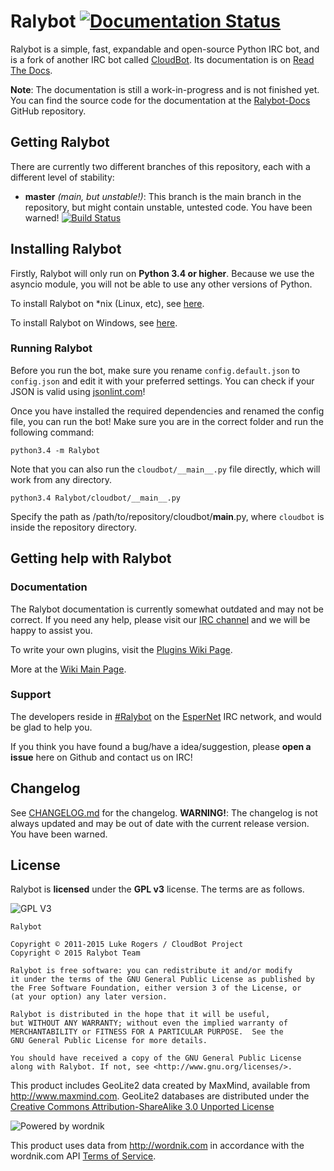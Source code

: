 # Ralybot [![Documentation Status](https://readthedocs.org/projects/ralybot/badge/?version=latest)](https://readthedocs.org/projects/ralybot/?badge=latest)

Ralybot is a simple, fast, expandable and open-source Python IRC bot, and is a fork of another IRC bot called [CloudBot](https://github.com/CloudBotIRC/CloudBot/). Its documentation is on [Read The Docs](https://ralybot.readthedocs.org/en/latest/). 

**Note**: The documentation is still a work-in-progress and is not finished yet. You can find the source code for the documentation at the [Ralybot-Docs](https://github.com/KamranMackey/Ralybot-Docs) GitHub repository.

## Getting Ralybot

There are currently two different branches of this repository, each with a different level of stability:
 - **master** *(main, but unstable!)*: This branch is the main branch in the repository, but might contain unstable, untested code. You have been warned! [![Build Status](https://travis-ci.org/KamranMackey/Ralybot.svg?branch=python3.4)](https://travis-ci.org/KamranMackey/Ralybot)

## Installing Ralybot

Firstly, Ralybot will only run on **Python 3.4 or higher**. Because we use the asyncio module, you will not be able to use any other versions of Python.

To install Ralybot on *nix (Linux, etc), see [here](https://github.com/CloudBotIRC/CloudBot/wiki/Installing-on-*nix).

To install Ralybot on Windows, see [here](https://github.com/CloudBotIRC/CloudBot/wiki/Installing-on-Windows).


### Running Ralybot

Before you run the bot, make sure you rename `config.default.json` to `config.json` and edit it with your preferred settings. You can check if your JSON is valid using [jsonlint.com](http://jsonlint.com/)!

Once you have installed the required dependencies and renamed the config file, you can run the bot! Make sure you are in the correct folder and run the following command:

```
python3.4 -m Ralybot
```

Note that you can also run the `cloudbot/__main__.py` file directly, which will work from any directory.
```
python3.4 Ralybot/cloudbot/__main__.py
```
Specify the path as /path/to/repository/cloudbot/__main__.py, where `cloudbot` is inside the repository directory.

## Getting help with Ralybot

### Documentation

The Ralybot documentation is currently somewhat outdated and may not be correct. If you need any help, please visit our [IRC channel](irc://irc.esper.net/cloudbot) and we will be happy to assist you.

To write your own plugins, visit the [Plugins Wiki Page](https://github.com/CloudBotIRC/CloudBotRefresh/wiki/Writing-Refresh-Modules).

More at the [Wiki Main Page](https://github.com/CloudBotIRC/CloudBotRefresh/wiki).

### Support

The developers reside in [#Ralybot](irc://irc.esper.net/Ralybot) on the [EsperNet](http://esper.net) IRC network, and would be glad to help you.

If you think you have found a bug/have a idea/suggestion, please **open a issue** here on Github and contact us on IRC!

## Changelog

See [CHANGELOG.md](https://github.com/KamranMackey/Ralybot/blob/master/CHANGELOG.md) for the changelog. **WARNING!**: The changelog is not always updated and may be out of date with the current release version. You have been warned.

## License

Ralybot is **licensed** under the **GPL v3** license. The terms are as follows.

![GPL V3](https://www.gnu.org/graphics/gplv3-127x51.png)

    Ralybot

    Copyright © 2011-2015 Luke Rogers / CloudBot Project
    Copyright © 2015 Ralybot Team

    Ralybot is free software: you can redistribute it and/or modify
    it under the terms of the GNU General Public License as published by
    the Free Software Foundation, either version 3 of the License, or
    (at your option) any later version.

    Ralybot is distributed in the hope that it will be useful,
    but WITHOUT ANY WARRANTY; without even the implied warranty of
    MERCHANTABILITY or FITNESS FOR A PARTICULAR PURPOSE.  See the
    GNU General Public License for more details.

    You should have received a copy of the GNU General Public License
    along with Ralybot. If not, see <http://www.gnu.org/licenses/>.

This product includes GeoLite2 data created by MaxMind, available from
<a href="http://www.maxmind.com">http://www.maxmind.com</a>. GeoLite2 databases are distributed under the [Creative Commons Attribution-ShareAlike 3.0 Unported License](https://creativecommons.org/licenses/by-sa/3.0/)

![Powered by wordnik](https://www.wordnik.com/img/wordnik_badge_a1.png)

This product uses data from <a href="http://wordnik.com">http://wordnik.com</a> in accordance with the wordnik.com API <a href="http://developer.wordnik.com/#!/terms">Terms of Service</a>.
